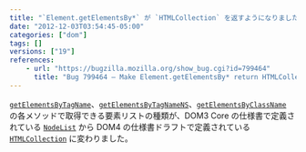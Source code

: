 ```yaml
---
title: "`Element.getElementsBy*` が `HTMLCollection` を返すようになりました"
date: "2012-12-03T03:54:45-05:00"
categories: ["dom"]
tags: []
versions: ["19"]
references:
    - url: "https://bugzilla.mozilla.org/show_bug.cgi?id=799464"
      title: "Bug 799464 – Make Element.getElementsBy* return HTMLCollection"
---
```

[`getElementsByTagName`](https://developer.mozilla.org/docs/DOM/element.getElementsByTagName)、[`getElementsByTagNameNS`](https://developer.mozilla.org/docs/DOM/element.getElementsByTagNameNS)、[`getElementsByClassName`](https://developer.mozilla.org/docs/DOM/document.getElementsByClassName) の各メソッドで取得できる要素リストの種類が、DOM3 Core の仕様書で定義されている [`NodeList`](https://developer.mozilla.org/docs/DOM/NodeList) から DOM4 の仕様書ドラフトで定義されている [`HTMLCollection`](https://developer.mozilla.org/docs/DOM/HTMLCollection) に変わりました。
